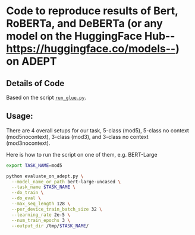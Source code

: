 # Code to reproduce results of Bert, RoBERTa, and DeBERTa (or any model on the HuggingFace Hub--https://huggingface.co/models--) on ADEPT

## Details of Code

Based on the script [`run_glue.py`](https://github.com/huggingface/transformers/blob/master/examples/text-classification/run_glue.py).

## Usage:

There are 4 overall setups for our task, 5-class (mod5), 5-class no context (mod5nocontext), 3-class (mod3), and 3-class no context (mod3nocontext).

Here is how to run the script on one of them, e.g. BERT-Large

```bash
export TASK_NAME=mod5

python evaluate_on_adept.py \
  --model_name_or_path bert-large-uncased \
  --task_name $TASK_NAME \
  --do_train \
  --do_eval \
  --max_seq_length 128 \
  --per_device_train_batch_size 32 \
  --learning_rate 2e-5 \
  --num_train_epochs 3 \
  --output_dir /tmp/$TASK_NAME/
```

